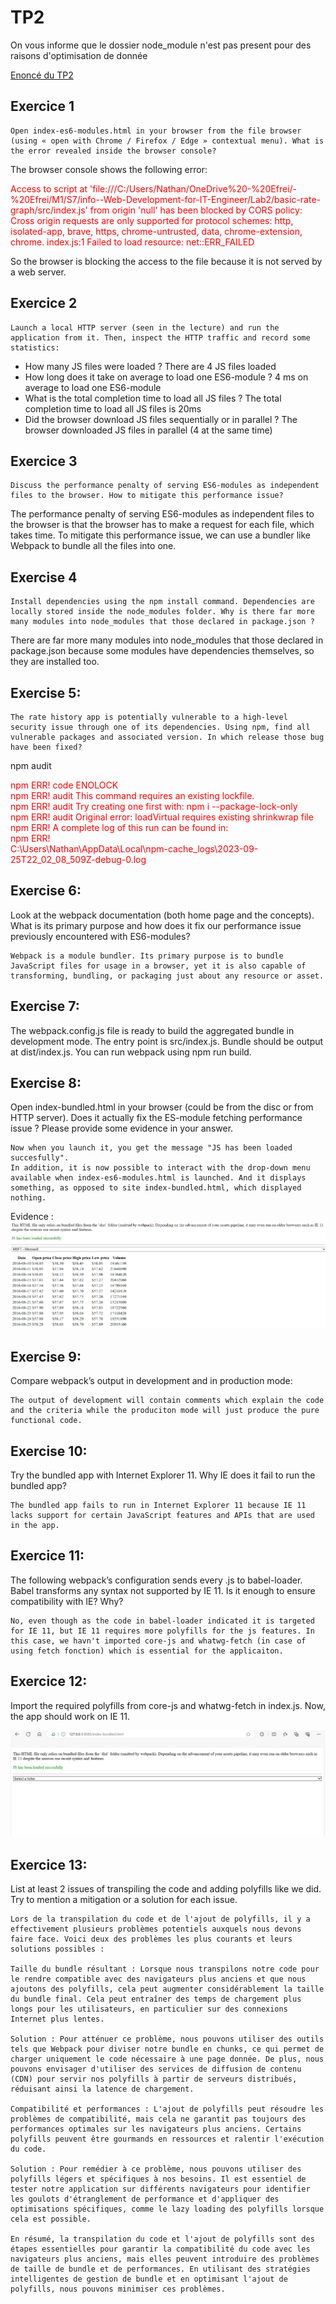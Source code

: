 # TP2

On vous informe que le dossier node_module n'est pas present pour des raisons d'optimisation de donnée

[Enoncé du TP2](https://thomas-veillard.fr/front-end-web-development/languages/javascript-practical-activity-n2/)

## Exercice 1

```
Open index-es6-modules.html in your browser from the file browser (using « open with Chrome / Firefox / Edge » contextual menu). What is the error revealed inside the browser console?
```

The browser console shows the following error:

<html>
    <text style="color:red">
        Access to script at 'file:///C:/Users/Nathan/OneDrive%20-%20Efrei/-%20Efrei/M1/S7/info--Web-Development-for-IT-Engineer/Lab2/basic-rate-graph/src/index.js' from origin 'null' has been blocked by CORS policy: Cross origin requests are only supported for protocol schemes: http, isolated-app, brave, https, chrome-untrusted, data, chrome-extension, chrome.
index.js:1     Failed to load resource: net::ERR_FAILED
    </text>
</html>

So the browser is blocking the access to the file because it is not served by a web server.

## Exercice 2

```
Launch a local HTTP server (seen in the lecture) and run the application from it. Then, inspect the HTTP traffic and record some statistics:
```

- How many JS files were loaded ?
  There are 4 JS files loaded
- How long does it take on average to load one ES6-module ?
  4 ms on average to load one ES6-module
- What is the total completion time to load all JS files ?
  The total completion time to load all JS files is 20ms
- Did the browser download JS files sequentially or in parallel ?
  The browser downloaded JS files in parallel (4 at the same time)

## Exercice 3

```
Discuss the performance penalty of serving ES6-modules as independent files to the browser. How to mitigate this performance issue?
```

The performance penalty of serving ES6-modules as independent files to the browser is that the browser has to make a request for each file, which takes time. To mitigate this performance issue, we can use a bundler like Webpack to bundle all the files into one.

## Exercise 4

```
Install dependencies using the npm install command. Dependencies are locally stored inside the node_modules folder. Why is there far more many modules into node_modules that those declared in package.json ?
```

There are far more many modules into node_modules that those declared in package.json because some modules have dependencies themselves, so they are installed too.

## Exercise 5:

```
The rate history app is potentially vulnerable to a high-level security issue through one of its dependencies. Using npm, find all vulnerable packages and associated version. In which release those bug have been fixed?
```

npm audit

<html>
    <text style="color:red">
        npm ERR! code ENOLOCK <br>
        npm ERR! audit This command requires an existing lockfile.<br>
        npm ERR! audit Try creating one first with: npm i --package-lock-only<br>
        npm ERR! audit Original error: loadVirtual requires existing shrinkwrap file<br>
        npm ERR! A complete log of this run can be found in:<br>
        npm ERR! <br>C:\Users\Nathan\AppData\Local\npm-cache_logs\2023-09-25T22_02_08_509Z-debug-0.log<br>
    </text>
</html>

## Exercise 6:

Look at the webpack documentation (both home page and the concepts). What is its primary purpose and how does it fix our performance issue previously encountered with ES6-modules?

```
Webpack is a module bundler. Its primary purpose is to bundle JavaScript files for usage in a browser, yet it is also capable of transforming, bundling, or packaging just about any resource or asset.
```

## Exercise 7:

The webpack.config.js file is ready to build the aggregated bundle in development mode. The entry point is src/index.js. Bundle should be output at dist/index.js. You can run webpack using npm run build.

## Exercise 8:

Open index-bundled.html in your browser (could be from the disc or from HTTP server). Does it actually fix the ES-module fetching performance issue ? Please provide some evidence in your answer.

```
Now when you launch it, you get the message "JS has been loaded succesfully".
In addition, it is now possible to interact with the drop-down menu available when index-es6-modules.html is launched. And it displays something, as opposed to site index-bundled.html, which displayed nothing.
```

Evidence :
![Alt text](./Lab2/img/Exercice_8.png?raw=true "Title")

## Exercise 9:

Compare webpack’s output in development and in production mode:

```
The output of development will contain comments which explain the code and the criteria while the produciton mode will just produce the pure functional code.
```

## Exercise 10:

Try the bundled app with Internet Explorer 11. Why IE does it fail to run the bundled app?

```
The bundled app fails to run in Internet Explorer 11 because IE 11 lacks support for certain JavaScript features and APIs that are used in the app.
```

## Exercice 11:

The following webpack’s configuration sends every .js to babel-loader. Babel transforms any syntax not supported by IE 11. Is it enough to ensure compatibility with IE? Why?

```
No, even though as the code in babel-loader indicated it is targeted for IE 11, but IE 11 requires more polyfills for the js features. In this case, we havn't imported core-js and whatwg-fetch (in case of using fetch fonction) which is essential for the applicaiton.
```

## Exercice 12:

Import the required polyfills from core-js and whatwg-fetch in index.js. Now, the app should work on IE 11.

![Alt text](./Lab2/img/Exercice_12.png?raw=true "Title")

## Exercice 13:

List at least 2 issues of transpiling the code and adding polyfills like we did. Try to mention a mitigation or a solution for each issue.

```
Lors de la transpilation du code et de l'ajout de polyfills, il y a effectivement plusieurs problèmes potentiels auxquels nous devons faire face. Voici deux des problèmes les plus courants et leurs solutions possibles :

Taille du bundle résultant : Lorsque nous transpilons notre code pour le rendre compatible avec des navigateurs plus anciens et que nous ajoutons des polyfills, cela peut augmenter considérablement la taille du bundle final. Cela peut entraîner des temps de chargement plus longs pour les utilisateurs, en particulier sur des connexions Internet plus lentes.

Solution : Pour atténuer ce problème, nous pouvons utiliser des outils tels que Webpack pour diviser notre bundle en chunks, ce qui permet de charger uniquement le code nécessaire à une page donnée. De plus, nous pouvons envisager d'utiliser des services de diffusion de contenu (CDN) pour servir nos polyfills à partir de serveurs distribués, réduisant ainsi la latence de chargement.

Compatibilité et performances : L'ajout de polyfills peut résoudre les problèmes de compatibilité, mais cela ne garantit pas toujours des performances optimales sur les navigateurs plus anciens. Certains polyfills peuvent être gourmands en ressources et ralentir l'exécution du code.

Solution : Pour remédier à ce problème, nous pouvons utiliser des polyfills légers et spécifiques à nos besoins. Il est essentiel de tester notre application sur différents navigateurs pour identifier les goulots d'étranglement de performance et d'appliquer des optimisations spécifiques, comme le lazy loading des polyfills lorsque cela est possible.

En résumé, la transpilation du code et l'ajout de polyfills sont des étapes essentielles pour garantir la compatibilité du code avec les navigateurs plus anciens, mais elles peuvent introduire des problèmes de taille de bundle et de performances. En utilisant des stratégies intelligentes de gestion de bundle et en optimisant l'ajout de polyfills, nous pouvons minimiser ces problèmes.
```
